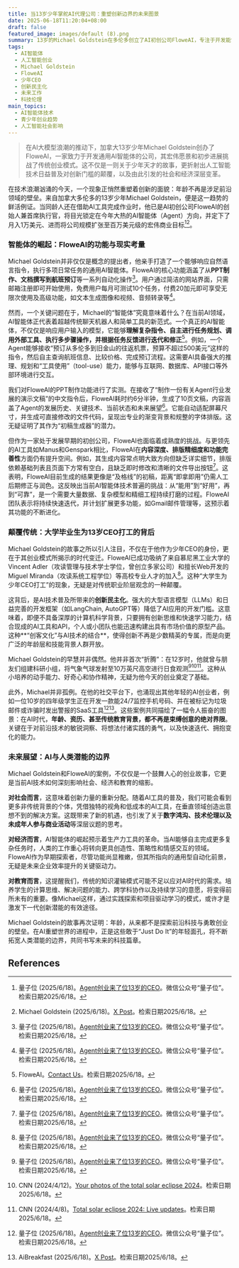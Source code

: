 ```yaml
---
title: 当13岁少年掌舵AI代理公司：重塑创新边界的未来图景
date: 2025-06-18T11:20:04+08:00
draft: false
featured_image: images/default (8).png
summary: 13岁的Michael Goldstein在多伦多创立了AI初创公司FloweAI，专注于开发能够处理PPT、文档和航班预订等日常任务的AI智能体，并已吸引大学生加入团队。这一现象不仅展示了AI技术普及如何降低创新门槛，也预示着一个年龄不再是创业限制的未来，引发了对创新民主化及新兴人才培养模式的深层思考。
tags: 
  - AI智能体
  - 人工智能创业
  - Michael Goldstein
  - FloweAI
  - 少年CEO
  - 创新民主化
  - 未来工作
  - 科技伦理
main_topics: 
  - AI智能体技术
  - 青少年创业趋势
  - 人工智能社会影响
---
```


> 在AI大模型浪潮的推动下，加拿大13岁少年Michael Goldstein创办了FloweAI，一家致力于开发通用AI智能体的公司，其宏伟愿景和初步进展挑战了传统创业模式。这不仅是一则关于少年天才的故事，更折射出人工智能技术日益普及对创新门槛的颠覆，以及由此引发的社会和经济深层变革。

在技术浪潮汹涌的今天，一个现象正悄然重塑着创新的面貌：年龄不再是涉足前沿领域的壁垒。来自加拿大多伦多的13岁少年Michael Goldstein，便是这一趋势的鲜活例证。当同龄人还在借助AI工具完成作业时，他已是AI初创公司FloweAI的创始人兼首席执行官，将目光锁定在今年大热的AI智能体（Agent）方向，并定下了月入1万美元、进而将公司规模扩张至百万美元级的宏伟商业目标[^1][^2]。

### 智能体的崛起：FloweAI的功能与现实考量

Michael Goldstein并非仅仅是概念的提出者，他亲手打造了一个能够响应自然语言指令，执行多项日常任务的通用AI智能体。FloweAI的核心功能涵盖了从**PPT制作、文档撰写到航班预订**等一系列自动化操作[^1]。用户通过简洁的网站界面，只需邮箱注册即可开始使用，免费用户每月可测试10个任务，付费20加元即可享受无限次使用及高级功能，如文本生成图像和视频、音频转录等[^1]。

然而，一个关键问题在于，Michael的“智能体”究竟意味着什么？在当前AI领域，AI智能体正代表着超越传统聊天机器人和简单工具的新范式。一个真正的AI智能体，不仅仅是响应用户输入的模型，它能够**理解复杂指令、自主进行任务规划、调用外部工具、执行多步骤操作，并根据任务反馈进行迭代和修正**[^3]。例如，一个Agent能够接收“预订从多伦多到旧金山的往返机票，预算不超过500美元”这样的指令，然后自主查询航班信息、比较价格、完成预订流程。这需要AI具备强大的推理、规划和“工具使用”（tool-use）能力，能够与互联网、数据库、API接口等外部环境进行交互。

我们对FloweAI的PPT制作功能进行了实测。在接收了“制作一份有关Agent行业发展的演示文稿”的中文指令后，FloweAI耗时约6分半钟，生成了10页文稿，内容涵盖了Agent的发展历史、关键技术、当前状态和未来展望[^1]。它能自动适配屏幕尺寸，并生成可直接修改的文件代码，呈现出专业的渐变背景和规整的字体排版。这无疑证明了其作为“初稿生成器”的潜力。

但作为一家处于发展早期的初创公司，FloweAI也面临着成熟度的挑战。与更领先的AI工具如Manus和Genspark相比，FloweAI在**内容深度、排版精细度和功能完善性**方面仍有提升空间。例如，其生成内容常点明大致方向但缺乏详实细节，排版依赖基础列表且页面下方常有空白，且缺乏即时修改和清晰的文件导出按钮[^1]。这表明，FloweAI目前生成的结果更像是“及格线”的初稿，距离“即拿即用”仍需人工后期修正与润色。这反映出当前AI智能体技术普遍的挑战：从“能用”到“好用”，再到“可靠”，是一个需要大量数据、复杂模型和精细工程持续打磨的过程。FloweAI团队表示将持续快速迭代，并计划扩展更多功能，如Gmail邮件管理等，这预示着其功能的不断进化。

### 颠覆传统：大学毕业生为13岁CEO打工的背后

Michael Goldstein的故事之所以引人注目，不仅在于他作为少年CEO的身份，更在于其创业模式所揭示的时代变迁。FloweAI已成功吸纳了来自慕尼黑工业大学的Vincent Adler（攻读管理与技术学士学位，曾创立多家公司）和擅长Web开发的Miguel Miranda（攻读系统工程学位）等高校专业人才的加入[^1]。这种“大学生为少年CEO打工”的现象，无疑是对传统职业阶层观念的一种颠覆。

这背后，是AI技术普及所带来的**创新民主化**。强大的大型语言模型（LLMs）和日益完善的开发框架（如LangChain, AutoGPT等）降低了AI应用的开发门槛。这意味着，即便不具备深厚的计算机科学背景，只要拥有创新思维和快速学习能力，结合现成的AI工具和API，个人或小团队也能迅速构建出具有市场价值的原型产品。这种**“创客文化”与AI技术的结合**，使得创新不再是少数精英的专属，而是向更广泛的年龄层和技能背景人群开放。

Michael Goldstein的早慧并非偶然。他并非首次“折腾”：在12岁时，他就曾与朋友们组建科研小组，将气象气球发射至10万英尺高空进行日食观测[^1][^5][^6]。这种从小培养的动手能力、好奇心和协作精神，无疑为他今天的创业奠定了基础。

此外，Michael并非孤例。在他的社交平台下，也涌现出其他年轻的AI创业者，例如一位10岁的四年级学生正在开发一款能24/7监控手机号码、并在被标记为垃圾邮件或诈骗时发出警报的SaaS工具[^1][^4]。这些案例共同描绘了一幅令人振奋的图景：在AI时代，**年龄、资历、甚至传统教育背景，都不再是束缚创意的绝对界限**。关键在于对前沿技术的敏锐洞察、将想法付诸实践的勇气，以及快速迭代、拥抱变化的能力。

### 未来展望：AI与人类潜能的边界

Michael Goldstein和FloweAI的案例，不仅仅是一个鼓舞人心的创业故事，它更是当前AI技术如何深刻影响社会、经济和教育的缩影。

**对社会而言**，这意味着创新力量的重新分配。随着AI工具的普及，我们可能会看到更多非传统背景的个体，凭借独特的视角和低成本的AI工具，在垂直领域创造出意想不到的解决方案。这既带来了新的机遇，也引发了关于**数字鸿沟、技术伦理以及未成年人参与商业活动**等深层议题的思考。

**对经济而言**，AI智能体的崛起预示着生产力工具的革命。当AI能够自主完成更多复杂任务时，人类的工作重心将转向更具创造性、策略性和情感交互的领域。FloweAI作为早期探索者，尽管功能尚显稚嫩，但其所指向的通用型自动化前景，无疑是未来企业效率提升的关键驱动力。

**对教育而言**，这提醒我们，传统的知识灌输模式可能不足以应对AI时代的需求。培养学生的计算思维、解决问题的能力、跨学科协作以及持续学习的意愿，将变得前所未有的重要。像Michael这样，通过实践探索和项目驱动学习的模式，或许才是激发下一代创新潜能的有效途径。

Michael Goldstein的故事再次证明：年龄，从来都不是探索前沿科技与勇敢创业的壁垒。在AI重塑世界的进程中，正是这些敢于“Just Do It”的年轻面孔，将不断拓宽人类潜能的边界，共同书写未来的科技篇章。

## References
[^1]: 量子位 (2025/6/18)。[Agent创业来了位13岁的CEO](https://mp.weixin.qq.com/s/HLwTGwz89D0NtkWC0_tQcw)。微信公众号“量子位”。检索日期2025/6/18。
[^2]: Michael Goldstein (2025/6/18)。[X Post](https://x.com/mlg27_/status/1933906245544480929)。检索日期2025/6/18。
[^3]: FloweAI。[Contact Us](https://floweai.com/#contact)。检索日期2025/6/18。
[^4]: AiBreakfast (2025/6/18)。[X Post](https://x.com/AiBreakfast/status/1934288826744074313)。检索日期2025/6/18。
[^5]: CNN (2024/4/12)。[Your photos of the total solar eclipse 2024](https://www.cnn.com/2024/04/12/world/eclipse-cnn-reader-images-scn)。检索日期2025/6/18。
[^6]: CNN (2024/4/8)。[Total solar eclipse 2024: Live updates](https://www.cnn.com/world/live-news/total-solar-eclipse-04-08-24-scn#h_a6ce09a697126100569296e71592b2b4)。检索日期2025/6/18。
